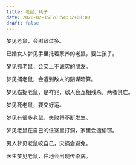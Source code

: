 ```yaml
---
title: 老鼠、耗子
date: 2020-02-15T20:54:12+08:00
draft: false
---
```


梦见老鼠，会树敌过多。

已婚女人梦见手里托着家养的老鼠，要生孩子。

梦见抓老鼠，会交上不诚实的朋友。

梦见捕老鼠，会遭到敌人的阴谋暗算。

梦见猫捉老鼠，是祥兆，敌人会互相残杀，两者俱亡。

梦见死老鼠，要交好运。

梦见有很多老鼠，失败将不断发生。

梦见老鼠在自己的住室里打洞，家里会遭偷窃。

男人梦见老鼠咬自己，灾祸会避免。

医生梦见老鼠，住地会出现传染病。